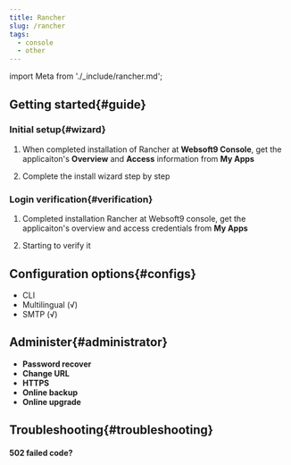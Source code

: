 ```yaml
---
title: Rancher
slug: /rancher
tags:
  - console
  - other
---
```


import Meta from './_include/rancher.md';

<Meta name="meta" />

## Getting started{#guide}

### Initial setup{#wizard}

1. When completed installation of Rancher at **Websoft9 Console**, get the applicaiton's **Overview** and **Access** information from **My Apps**  

2. Complete the install wizard step by step

### Login verification{#verification}

1. Completed installation Rancher at Websoft9 console, get the applicaiton's overview and access credentials from **My Apps**  

2. Starting to verify it

## Configuration options{#configs}

- CLI
- Multilingual (√)
- SMTP (√)

## Administer{#administrator}

- **Password recover**
- **Change URL**
- **HTTPS**
- **Online backup**
- **Online upgrade**

## Troubleshooting{#troubleshooting}

#### 502 failed code?